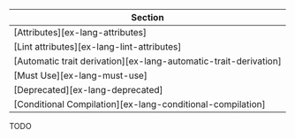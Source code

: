 | Section |
|--------|
| [Attributes][ex-lang-attributes] |
| [Lint attributes][ex-lang-lint-attributes] |
| [Automatic trait derivation][ex-lang-automatic-trait-derivation] |
| [Must Use][ex-lang-must-use] |
| [Deprecated][ex-lang-deprecated] |
| [Conditional Compilation][ex-lang-conditional-compilation] |

<div class="hidden">
TODO
</div>
